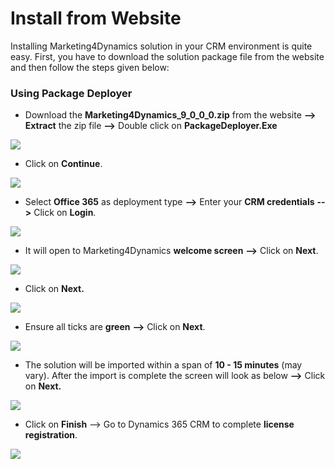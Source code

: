 # Install from Website

Installing Marketing4Dynamics solution in your CRM environment is quite easy. First, you have to download the solution package file from the website and then follow the steps given below:

### Using Package Deployer

* Download the **Marketing4Dynamics\_9\_0\_0\_0.zip** from the website **-->** **Extract** the zip file **-->** Double click on **PackageDeployer.Exe**

![](<../../.gitbook/assets/Install\_1 (8).png>)

* Click on **Continue**.

![](<../../.gitbook/assets/Install\_2 (6).png>)

* Select **Office 365** as deployment type **-->** Enter your **CRM credentials** **-->** Click on **Login**.

![](<../../.gitbook/assets/Install\_3 (7).png>)

* It will open to Marketing4Dynamics **welcome screen** **-->** Click on **Next**.

![](<../../.gitbook/assets/Install\_4 (2).png>)

* Click on **Next.**

![](<../../.gitbook/assets/Install\_5 (2).png>)

* Ensure all ticks are **green** **-->** Click on **Next**.

![](<../../.gitbook/assets/Install\_6 (1).png>)

* The solution will be imported within a span of **10 - 15 minutes** (may vary). After the import is complete the screen will look as below **-->** Click on **Next.**

![](<../../.gitbook/assets/Install\_7 (1).png>)

* Click on **Finish** --> Go to Dynamics 365 CRM to complete **license registration**.

![](<../../.gitbook/assets/Install\_8 (2).png>)




